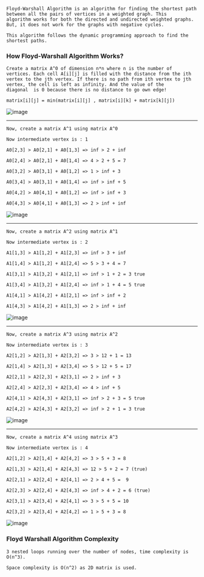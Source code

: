 ```
Floyd-Warshall Algorithm is an algorithm for finding the shortest path between all the pairs of vertices in a weighted graph. This 
algorithm works for both the directed and undirected weighted graphs. But, it does not work for the graphs with negative cycles.

This algorithm follows the dynamic programming approach to find the shortest paths.
```

### How Floyd-Warshall Algorithm Works?

```
Create a matrix A^0 of dimension n*n where n is the number of vertices. Each cell A[i][j] is filled with the distance from the ith 
vertex to the jth vertex. If there is no path from ith vertex to jth vertex, the cell is left as infinity. And the value of the 
diagonal  is 0 because there is no distance to go own edge!

matrix[i][j] = min(matrix[i][j] , matrix[i][k] + matrix[k][j])
```
![image](https://user-images.githubusercontent.com/59710234/184446526-3ddd2aaa-148e-4e7b-9119-79d8a5b477cb.png)

---
```
Now, create a matrix A^1 using matrix A^0

Now intermediate vertex is : 1

A0[2,3] > A0[2,1] + A0[1,3] => inf > 2 + inf

A0[2,4] > A0[2,1] + A0[1,4] => 4 > 2 + 5 = 7

A0[3,2] > A0[3,1] + A0[1,2] => 1 > inf + 3

A0[3,4] > A0[3,1] + A0[1,4] => inf > inf + 5

A0[4,2] > A0[4,1] + A0[1,2] => inf > inf + 3

A0[4,3] > A0[4,1] + A0[1,3] => 2 > inf + inf

```

![image](https://user-images.githubusercontent.com/59710234/184449959-3d6efa76-8f81-4245-b102-ce8d7f5ab6ec.png)

---
```
Now, create a matrix A^2 using matrix A^1

Now intermediate vertex is : 2

A1[1,3] > A1[1,2] + A1[2,3] => inf > 3 + inf

A1[1,4] > A1[1,2] + A1[2,4] => 5 > 3 + 4 = 7

A1[3,1] > A1[3,2] + A1[2,1] => inf > 1 + 2 = 3 true

A1[3,4] > A1[3,2] + A1[2,4] => inf > 1 + 4 = 5 true

A1[4,1] > A1[4,2] + A1[2,1] => inf > inf + 2

A1[4,3] > A1[4,2] + A1[1,3] => 2 > inf + inf
```
![image](https://user-images.githubusercontent.com/59710234/184450833-ef067a67-7cb9-4512-99b9-061d6c50819c.png)

---

```
Now, create a matrix A^3 using matrix A^2

Now intermediate vertex is : 3

A2[1,2] > A2[1,3] + A2[3,2] => 3 > 12 + 1 = 13 

A2[1,4] > A2[1,3] + A2[3,4] => 5 > 12 + 5 = 17

A2[2,1] > A2[2,3] + A2[3,1] => 2 > inf + 3 

A2[2,4] > A2[2,3] + A2[3,4] => 4 > inf + 5

A2[4,1] > A2[4,3] + A2[3,1] => inf > 2 + 3 = 5 true

A2[4,2] > A2[4,3] + A2[3,2] => inf > 2 + 1 = 3 true
```
![image](https://user-images.githubusercontent.com/59710234/184452353-059bac63-d6b3-4ca1-9328-0592015ecf28.png)

---

```
Now, create a matrix A^4 using matrix A^3

Now intermediate vertex is : 4

A2[1,2] > A2[1,4] + A2[4,2] => 3 > 5 + 3 = 8 

A2[1,3] > A2[1,4] + A2[4,3] => 12 > 5 + 2 = 7 (true)

A2[2,1] > A2[2,4] + A2[4,1] => 2 > 4 + 5 =  9 

A2[2,3] > A2[2,4] + A2[4,3] => inf > 4 + 2 = 6 (true)

A2[3,1] > A2[3,4] + A2[4,1] => 3 > 5 + 5 = 10 

A2[3,2] > A2[3,4] + A2[4,2] => 1 > 5 + 3 = 8
```
![image](https://user-images.githubusercontent.com/59710234/184446778-97f4c16a-9941-4df9-b8b2-46caa34b5147.png)

### Floyd Warshall Algorithm Complexity
```
3 nested loops running over the number of nodes, time complexity is O(n^3).

Space complexity is O(n^2) as 2D matrix is ​​used.
```
